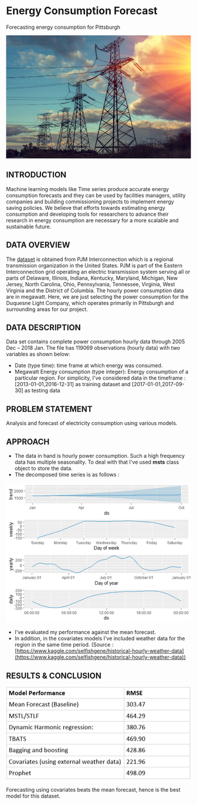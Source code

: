 # Energy Consumption Forecast

Forecasting energy consumption for Pittsburgh

![banner](/images/banner.jpg)

## INTRODUCTION

Machine learning models like Time series produce accurate energy consumption forecasts and they can be used by facilities managers, utility companies and building commissioning projects to implement energy saving policies. We believe that efforts towards estimating energy consumption and developing tools for researchers to advance their research in energy consumption are necessary for a more scalable and sustainable future.

## DATA OVERVIEW

The [dataset](https://www.kaggle.com/robikscube/hourly-energy-consumption) is obtained from PJM Interconnection which is a regional transmission organization in the United States. PJM is part of the Eastern Interconnection grid operating an electric transmission system serving all or parts of Delaware, Illinois, Indiana, Kentucky, Maryland, Michigan, New Jersey, North Carolina, Ohio, Pennsylvania, Tennessee, Virginia, West Virginia and the District of Columbia. The hourly power consumption data are in megawatt. Here, we are just selecting the power consumption for the Duquesne Light Company, which operates primarily in Pittsburgh and surrounding areas for our project.

## DATA DESCRIPTION

Data set contains complete power consumption hourly data through 2005 Dec – 2018 Jan. The file has 119069 observations (hourly data) with two variables as shown below:

- Date (type time): time frame at which energy was consumed.
- Megawatt Energy consumption (type integer): Energy consumption of a particular region.
For simplicity, I've considered data in the timeframe : [2013-01-01,2016-12-31] as training dataset and [2017-01-01,2017-09-30] as testing data

## PROBLEM STATEMENT

Analysis and forecast of electricity consumption using various models. 

## APPROACH

- The data in hand is hourly power consumption. Such a high frequency data has multiple seasonality. To deal with that I've used **msts** class object to store the data.
- The decomposed time series is as follows :

![prophet decomp](/images/dcomp_prophet.png)

- I've evaluated my performance against the mean forecast.
- In addition, in the covariates models I've included weather data for the region in the same time period. (Source :[https://www.kaggle.com/selfishgene/historical-hourly-weather-data](https://www.kaggle.com/selfishgene/historical-hourly-weather-data))

## RESULTS & CONCLUSION

![Model Performance](/images/perf.png)

Forecasting using covariates beats the mean forecast, hence is the best model for this dataset.